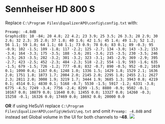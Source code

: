 # Sennheiser HD 800 S
Replace `C:\Program Files\EqualizerAPO\config\config.txt` with:
```
Preamp: -4.8dB
GraphicEQ: 10 -84; 20 4.8; 22 4.2; 23 3.9; 25 3.5; 26 3.3; 28 2.9; 30 2.6; 32 2.3; 35 2.0; 37 1.8; 40 1.6; 42 1.5; 45 1.4; 49 1.3; 52 1.2; 56 1.1; 59 1.0; 64 1.1; 68 1.1; 73 0.9; 78 0.6; 83 0.1; 89 -0.3; 95 -0.9; 102 -1.5; 109 -1.8; 117 -2.2; 125 -2.7; 134 -3.0; 143 -3.2; 153 -3.4; 164 -3.3; 175 -3.5; 188 -3.6; 201 -3.6; 215 -3.5; 230 -3.5; 246 -3.5; 263 -3.5; 282 -3.2; 301 -3.2; 323 -3.1; 345 -2.9; 369 -2.9; 395 -2.7; 423 -2.5; 452 -2.3; 484 -2.3; 518 -2.2; 554 -1.9; 593 -1.6; 635 -1.5; 679 -1.5; 726 -1.2; 777 -0.8; 832 -0.7; 890 -0.5; 952 -0.2; 1019 0.1; 1090 0.4; 1167 0.6; 1248 1.0; 1336 1.5; 1429 1.8; 1529 2.1; 1636 2.0; 1751 1.8; 1873 1.7; 2004 2.0; 2145 2.0; 2295 1.8; 2455 2.1; 2627 2.3; 2811 2.0; 3008 1.9; 3219 1.7; 3444 1.9; 3685 1.3; 3943 0.8; 4219 0.1; 4514 0.1; 4830 0.1; 5168 -0.7; 5530 -1.5; 5917 -1.2; 6331 -3.8; 6775 -4.5; 7249 -3.4; 7756 -2.4; 8299 -1.5; 8880 -0.9; 9502 -0.1; 10167 0.0; 10879 0.0; 11640 0.0; 12455 0.0; 13327 0.0; 14260 -0.3; 15258 -0.1; 16326 0.0; 17469 0.0; 18692 0.0; 20000 0.0
```
**OR** if using HeSuVi replace `C:\Program Files\EqualizerAPO\config\HeSuVi\eq.txt` and omit `Preamp: -4.8dB` and instead set Global volume in the UI for both channels to **-48**.
![](https://raw.githubusercontent.com/jaakkopasanen/AutoEq/master/results/SBAF-Serious/innerfidelity/onear/Sennheiser%20HD%20800%20S/Sennheiser%20HD%20800%20S.png)
